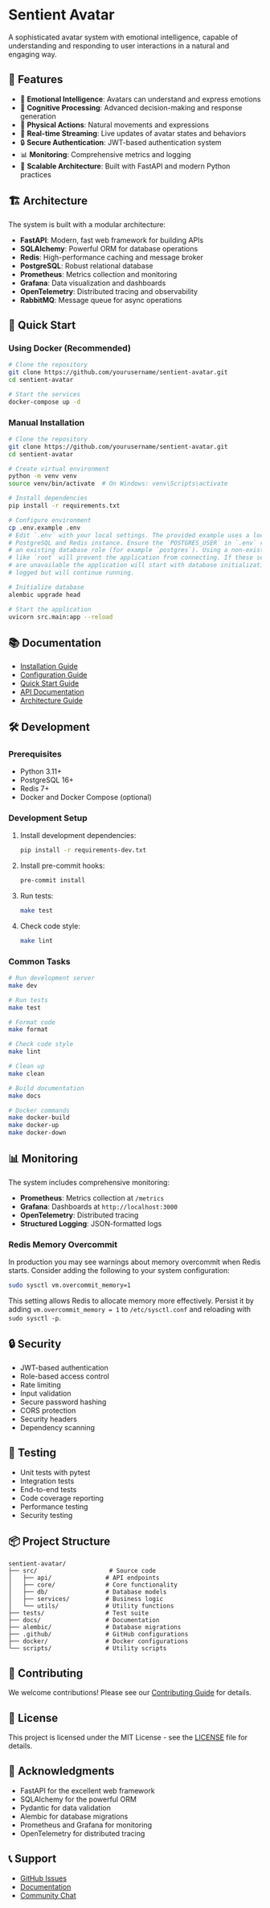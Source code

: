 # Sentient Avatar

A sophisticated avatar system with emotional intelligence, capable of understanding and responding to user interactions in a natural and engaging way.

## 🌟 Features

- 🤖 **Emotional Intelligence**: Avatars can understand and express emotions
- 🧠 **Cognitive Processing**: Advanced decision-making and response generation
- 💪 **Physical Actions**: Natural movements and expressions
- 🔄 **Real-time Streaming**: Live updates of avatar states and behaviors
- 🔒 **Secure Authentication**: JWT-based authentication system
- 📊 **Monitoring**: Comprehensive metrics and logging
- 🚀 **Scalable Architecture**: Built with FastAPI and modern Python practices

## 🏗️ Architecture

The system is built with a modular architecture:

- **FastAPI**: Modern, fast web framework for building APIs
- **SQLAlchemy**: Powerful ORM for database operations
- **Redis**: High-performance caching and message broker
- **PostgreSQL**: Robust relational database
- **Prometheus**: Metrics collection and monitoring
- **Grafana**: Data visualization and dashboards
- **OpenTelemetry**: Distributed tracing and observability
- **RabbitMQ**: Message queue for async operations

## 🚀 Quick Start

### Using Docker (Recommended)

```bash
# Clone the repository
git clone https://github.com/yourusername/sentient-avatar.git
cd sentient-avatar

# Start the services
docker-compose up -d
```

### Manual Installation

```bash
# Clone the repository
git clone https://github.com/yourusername/sentient-avatar.git
cd sentient-avatar

# Create virtual environment
python -m venv venv
source venv/bin/activate  # On Windows: venv\Scripts\activate

# Install dependencies
pip install -r requirements.txt

# Configure environment
cp .env.example .env
# Edit `.env` with your local settings. The provided example uses a local
# PostgreSQL and Redis instance. Ensure the `POSTGRES_USER` in `.env` refers to
# an existing database role (for example `postgres`). Using a non-existent role
# like `root` will prevent the application from connecting. If these services
# are unavailable the application will start with database initialization errors
# logged but will continue running.

# Initialize database
alembic upgrade head

# Start the application
uvicorn src.main:app --reload
```

## 📚 Documentation

- [Installation Guide](docs/getting-started/installation.md)
- [Configuration Guide](docs/getting-started/configuration.md)
- [Quick Start Guide](docs/getting-started/quick-start.md)
- [API Documentation](docs/api/overview.md)
- [Architecture Guide](docs/architecture/overview.md)

## 🛠️ Development

### Prerequisites

- Python 3.11+
- PostgreSQL 16+
- Redis 7+
- Docker and Docker Compose (optional)

### Development Setup

1. Install development dependencies:
   ```bash
   pip install -r requirements-dev.txt
   ```

2. Install pre-commit hooks:
   ```bash
   pre-commit install
   ```

3. Run tests:
   ```bash
   make test
   ```

4. Check code style:
   ```bash
   make lint
   ```

### Common Tasks

```bash
# Run development server
make dev

# Run tests
make test

# Format code
make format

# Check code style
make lint

# Clean up
make clean

# Build documentation
make docs

# Docker commands
make docker-build
make docker-up
make docker-down
```

## 📊 Monitoring

The system includes comprehensive monitoring:

- **Prometheus**: Metrics collection at `/metrics`
- **Grafana**: Dashboards at `http://localhost:3000`
- **OpenTelemetry**: Distributed tracing
- **Structured Logging**: JSON-formatted logs

### Redis Memory Overcommit

In production you may see warnings about memory overcommit when Redis starts.
Consider adding the following to your system configuration:

```bash
sudo sysctl vm.overcommit_memory=1
```

This setting allows Redis to allocate memory more effectively. Persist it by
adding `vm.overcommit_memory = 1` to `/etc/sysctl.conf` and reloading with
`sudo sysctl -p`.

## 🔒 Security

- JWT-based authentication
- Role-based access control
- Rate limiting
- Input validation
- Secure password hashing
- CORS protection
- Security headers
- Dependency scanning

## 🧪 Testing

- Unit tests with pytest
- Integration tests
- End-to-end tests
- Code coverage reporting
- Performance testing
- Security testing

## 📦 Project Structure

```
sentient-avatar/
├── src/                    # Source code
│   ├── api/               # API endpoints
│   ├── core/              # Core functionality
│   ├── db/                # Database models
│   ├── services/          # Business logic
│   └── utils/             # Utility functions
├── tests/                 # Test suite
├── docs/                  # Documentation
├── alembic/               # Database migrations
├── .github/               # GitHub configurations
├── docker/                # Docker configurations
└── scripts/               # Utility scripts
```

## 🤝 Contributing

We welcome contributions! Please see our [Contributing Guide](CONTRIBUTING.md) for details.

## 📝 License

This project is licensed under the MIT License - see the [LICENSE](LICENSE) file for details.

## 🙏 Acknowledgments

- FastAPI for the excellent web framework
- SQLAlchemy for the powerful ORM
- Pydantic for data validation
- Alembic for database migrations
- Prometheus and Grafana for monitoring
- OpenTelemetry for distributed tracing

## 📞 Support

- [GitHub Issues](https://github.com/yourusername/sentient-avatar/issues)
- [Documentation](https://yourusername.github.io/sentient-avatar)
- [Community Chat](https://discord.gg/your-server) 